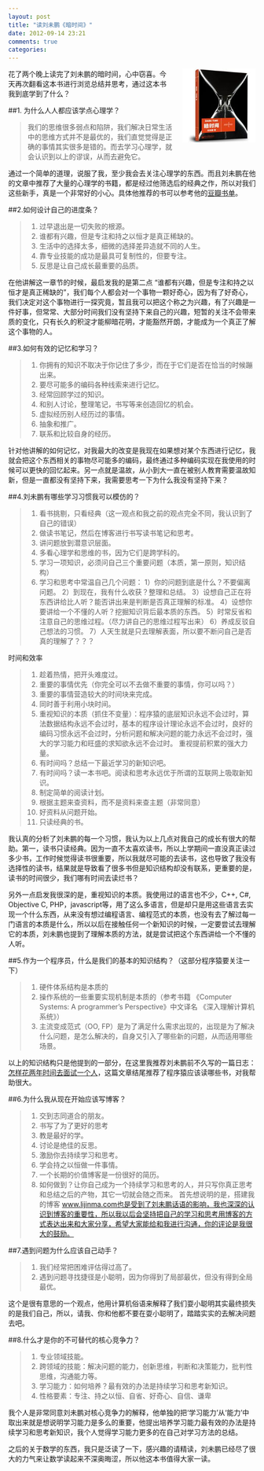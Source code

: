 ```yaml
---
layout: post
title: "读刘未鹏《暗时间》"
date: 2012-09-14 23:21
comments: true
categories: 
---
```


<img src="/images/post/dark_time.jpeg" alt="暗时间" target="_blank" style="float:right;width:150px;margin-left:20px;"  />
<!-- ![暗时间](../images/post/dark_time.jpeg) -->
花了两个晚上读完了刘未鹏的暗时间，心中窃喜。今天再次翻看这本书进行浏览总结并思考，通过这本书我到底学到了什么？
<!--more-->

##1. 为什么人人都应该学点心理学？

>我们的思维很多弱点和陷阱，我们解决日常生活中的思维方式并不是最优的，我们直觉觉得是正确的事情其实很多是错的。而去学习心理学，就会认识到以上的谬误，从而去避免它。

通过一个简单的道理，说服了我，至少我会去关注心理学的东西。而且刘未鹏在他的文章中推荐了大量的心理学的书籍，都是经过他筛选后的经典之作，所以对我们这些新手，真是一个非常好的小心。具体他推荐的书可以参考他的[豆瓣书单](http://book.douban.com/doulist/46003/)。


##2.如何设计自己的进度条？

>1. 过早退出是一切失败的根源。
>2. 谁都有兴趣，但是专注和持之以恒才是真正稀缺的。
>3. 生活中的选择太多，细微的选择差异造就不同的人生。
>4. 靠专业技能的成功是最具可复制性的，但要专注。
>5. 反思是让自己成长最重要的品质。

在他讲解这一章节的时候，最启发我的是第二点 “谁都有兴趣，但是专注和持之以恒才是真正稀缺的”，我们每个人都会对一个事物一颗好奇心，因为有了好奇心，我们决定对这个事物进行一探究竟，暂且我可以把这个称之为兴趣，有了兴趣是一件好事，但常常、大部分时间我们没有坚持下来自己的兴趣，短暂的关注不会带来质的变化，只有长久的积淀才能柳暗花明，才能豁然开朗，才能成为一个真正了解这个事物的人。

##3.如何有效的记忆和学习？

>1. 你拥有的知识不取决于你记住了多少，而在于它们是否在恰当的时候蹦出来。
>2. 要尽可能多的编码各种线索来进行记忆。
>3. 经常回顾学过的知识。
>4. 和别人讨论，整理笔记，书写等来创造回忆的机会。
>5. 虚拟经历别人经历过的事情。
>6. 抽象和推广。
>7. 联系和比较自身的经历。

针对他讲解的如何记忆，对我最大的改变是我现在如果想对某个东西进行记忆，我就会把这个东西相关的事物尽可能多的编码，最终通过多种编码实现在我使用的时候可以更快的回忆起来。另一点就是温故，从小到大一直在被别人教育需要温故知新，但是一直都没有坚持下来，我需要思考一下为什么我没有坚持下来？

##4.刘未鹏有哪些学习习惯我可以模仿的？

>1. 看书挑剔，只看经典（这一观点和我之前的观点完全不同，我认识到了自己的错误）
>2. 做读书笔记，然后在博客进行书写读书笔记和思考。
>3. 讲问题放到潜意识层面。
>4. 多看心理学和思维的书，因为它们是跨学科的。
>5. 学习一项知识，必须问自己三个重要问题（本质，第一原则，知识结构）
>6. 学习和思考中常温自己几个问题：
>1）你的问题到底是什么？不要偏离问题。
>2）到现在，我有什么收获？整理和总结。
>3）设想自己正在将东西讲给比人听？能否讲出来是判断是否真正理解的标准。
>4）设想你要讲给一个不懂的人听？挖掘知识背后最本质的东西。
>5）时常反省和注意自己的思维过程。（尽力讲自己的思维过程写出来）
>6）养成反驳自己想法的习惯。
>7）人天生就是只去理解表面，所以要不断问自己是否真的理解了？？？

时间和效率

>1. 趁着热情，把开头难度过。
>2. 重要的事情优先（你完全可以不去做不重要的事情，你可以吗？）
>3. 重要的事情营造较大的时间块来完成。
>4. 同时善于利用小块时间。
>5. 重视知识的本质（抓住不变量）：程序猿的底层知识永远不会过时，算法数据结构永远不会过时，基本的程序设计理论永远不会过时，良好的编码习惯永远不会过时，分析问题和解决问题的能力永远不会过时，强大的学习能力和旺盛的求知欲永远不会过时。
重视提前积累的强大力量。
>6. 有时间吗？总结一下最近学习的新知识吧。
>7. 有时间吗？读一本书吧。阅读和思考永远优于所谓的互联网上吸取新知识。
>8. 制定简单的阅读计划。
>9. 根据主题来查资料，而不是资料来查主题（非常同意）
>10. 好资料从问题开始。
>11. 只读经典的书。

我认真的分析了刘未鹏的每一个习惯，我认为以上几点对我自己的成长有很大的帮助。第一，读书只读经典。因为一直不太喜欢读书，所以上学期间一直没真正读过多少书，工作时候觉得读书很重要，所以我就尽可能的去读书，这也导致了我没有选择性的读书，结果就是导致看了很多书但是知识结构却没有联系，更重要的是，读书的时间很少，我们哪有时间去读烂书？

另外一点启发我很深的是，重视知识的本质。我使用过的语言也不少，C++, C#, Objective C, PHP，javascript等，用了这么多语言，但是却只是用这些语言去实现一个什么东西，从来没有想过编程语言、编程范式的本质，也没有去了解过每一门语言的本质是什么，所以以后在接触任何一个新知识的时候，一定要尝试去理解它的本质，刘未鹏也提到了理解本质的方法，就是尝试把这个东西讲给一个不懂的人听。

##5.作为一个程序员，什么是我们的基本的知识结构？（这部分程序猿要关注一下）

>1. 硬件体系结构是本质的
>2. 操作系统的一些重要实现机制是本质的（参考书籍 《Computer Systems: A programmer’s Perspective》中文译名 《深入理解计算机系统》）
>3. 主流变成范式（OO, FP）是为了满足什么需求出现的，出现是为了解决什么问题，是怎么解决的，自身又引入了哪些新的问题，从而适用哪些场景。

以上的知识结构只是他提到的一部分，在这里我推荐刘未鹏前不久写的一篇日志：[怎样花两年时间去面试一个人](http://mindhacks.cn/2011/11/04/how-to-interview-a-person-for-two-years/)，这篇文章结尾推荐了程序猿应该读哪些书，对我帮助很大。

##6.为什么我从现在开始应该写博客？

>1. 交到志同道合的朋友。
>2. 书写了为了更好的思考
>3. 教是最好的学。
>4. 讨论是绝佳的反思。
>5. 激励你去持续学习和思考。
>6. 学会持之以恒做一件事情。
>7. 一个长期的价值博客是一份很好的简历。
>8. 如何做到？让你自己成为一个持续学习和思考的人，并只写你真正思考和总结之后的产物，其它一切就会随之而来。
首先想说明的是，搭建我的博客 www.lijinma.com也是受到了刘未鹏话语的影响，我也深深的认识到博客的重要性，所以我以后会坚持把自己的学习和思考用博客的方式表达出来和大家分享，希望大家能给和我进行沟通，你的评论是我很大的鼓励。

##7.遇到问题为什么应该自己动手？

>1. 我们经常把困难评估得过高了。
>2. 遇到问题寻找捷径是小聪明，因为你得到了局部最优，但没有得到全局最优。

这个是很有意思的一个观点，他用计算机俗语来解释了我们耍小聪明其实最终损失的是我们自己，所以，请我、你和他都不要在耍小聪明了，踏踏实实的去解决问题去吧。

##8.什么才是你的不可替代的核心竞争力？

>1. 专业领域技能。
>2. 跨领域的技能：解决问题的能力，创新思维，判断和决策能力，批判性思维，沟通能力等。
>3. 学习能力：如何培养？最有效的办法是持续学习和思考新知识。
>4. 性格要素：专注、持之以恒、自省、好奇心、自信、谦卑

我个人是非常同意刘未鹏对核心竞争力的解释，他单独的把‘学习能力’从‘能力’中取出来就是想说明学习能力是多么的重要，他提出培养学习能力最有效的办法是持续学习和思考新知识，我个人觉得学习能力更多的在自己对学习方法的总结。

之后的关于数学的东西，我只是泛读了一下，感兴趣的请精读，刘未鹏已经尽了很大的力气来让数学读起来不深奥晦涩，所以他这本书值得大家一读。